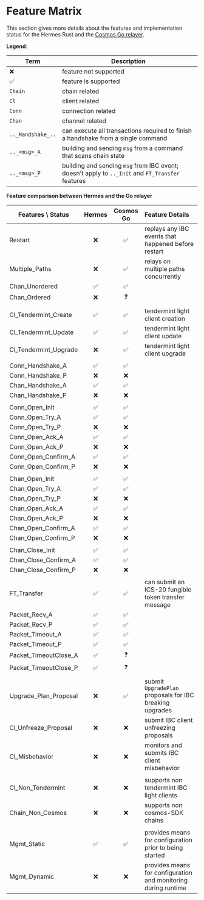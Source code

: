 # Feature Matrix
This section gives more details about the features and implementation status for the Hermes Rust and the [Cosmos Go relayer][cosmos-go-relayer].

__Legend__:

| Term              | Description                                                                                      |
| -----             | -----------                                                                                      |
| ❌                | feature not supported                                                                            |
| ✅                | feature is supported                                                                             |
| `Chain`           | chain related                                                                                    |
| `Cl`              | client related                                                                                   |
| `Conn`            | connection related                                                                               |
| `Chan`            | channel related                                                                                  |
| `.._Handshake_..`   | can execute all transactions required to finish a handshake from a single command                |
| `.._<msg>_A`      | building and sending `msg` from a command that scans chain state                                 |
| `.._<msg>_P`      | building and sending `msg` from IBC event; doesn't apply to `.._Init` and `FT_Transfer` features |

__Feature comparison between Hermes and the Go relayer__ 

| Features \      Status | Hermes | Cosmos Go | Feature Details  |
| ---------------------- | :---: | :----: |:-------|
| Restart                | ❌    | ✅     | replays any IBC events that happened before restart
| Multiple_Paths         | ❌    | ✅     | relays on multiple paths concurrently
| Chan_Unordered         | ✅    | ✅     |
| Chan_Ordered           | ❌    | ❓     |
|                        |       |        |
| Cl_Tendermint_Create   | ✅    | ✅     | tendermint light client creation
| Cl_Tendermint_Update   | ✅    | ✅     | tendermint light client update
| Cl_Tendermint_Upgrade  | ❌    | ✅     | tendermint light client upgrade
|                        |       |        |
| Conn_Handshake_A       | ✅    | ✅     |
| Conn_Handshake_P       | ❌    | ❌     |
| Chan_Handshake_A       | ✅    | ✅     |
| Chan_Handshake_P       | ❌    | ❌     |
|                        |       |        |
| Conn_Open_Init         | ✅    | ✅     |
| Conn_Open_Try_A        | ✅    | ✅     |
| Conn_Open_Try_P        | ❌    | ❌     |
| Conn_Open_Ack_A        | ✅    | ✅     |
| Conn_Open_Ack_P        | ❌    | ❌     |
| Conn_Open_Confirm_A    | ✅    | ✅     |
| Conn_Open_Confirm_P    | ❌    | ❌     |
|                        |       |        |
| Chan_Open_Init         | ✅    | ✅     |
| Chan_Open_Try_A        | ✅    | ✅     |
| Chan_Open_Try_P        | ❌    | ❌     |
| Chan_Open_Ack_A        | ✅    | ✅     |
| Chan_Open_Ack_P        | ❌    | ❌     |
| Chan_Open_Confirm_A    | ✅    | ✅     |
| Chan_Open_Confirm_P    | ❌    | ❌     |
|                        |       |        |
| Chan_Close_Init        | ✅    | ✅     |
| Chan_Close_Confirm_A   | ✅    | ✅     |
| Chan_Close_Confirm_P   | ❌    | ❌     |
|                        |       |        |
| FT_Transfer            | ✅    | ✅     | can submit an ICS-20 fungible token transfer message
| Packet_Recv_A          | ✅    | ✅     |
| Packet_Recv_P          | ✅    | ✅     |
| Packet_Timeout_A       | ✅    | ✅     |
| Packet_Timeout_P       | ✅    | ✅     |
| Packet_TimeoutClose_A  | ✅    | ❓     |
| Packet_TimeoutClose_P  | ✅    | ❓     |
|                        |       |        |
| Upgrade_Plan_Proposal  | ❌    | ✅     | submit `UpgradePlan` proposals for IBC breaking upgrades
| Cl_Unfreeze_Proposal   | ❌    | ❌     | submit IBC client unfreezing proposals
| Cl_Misbehavior         | ❌    | ❌     | monitors and submits IBC client misbehavior
|                        |       |        |
| Cl_Non_Tendermint      | ❌    | ❌     | supports non tendermint IBC light clients
| Chain_Non_Cosmos       | ❌    | ❌     | supports non cosmos-SDK chains
|                        |       |        |
| Mgmt_Static            | ✅    | ✅     | provides means for configuration prior to being started
| Mgmt_Dynamic           | ❌    | ❌     | provides means for configuration and monitoring during runtime


[cosmos-go-relayer]: https://github.com/cosmos/relayer